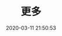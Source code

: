 ---
pageComponent: 
  name: Catalogue
  data: 
    key: 30.more
    imgUrl: /assets/img/web.png
    description: 更多源码精读......
title: 更多
date: 2020-03-11 21:50:53
permalink: /more/
sidebar: false
article: false
comment: false
editLink: false
---